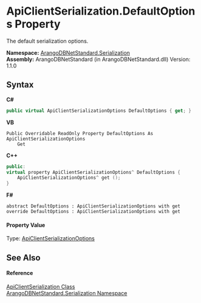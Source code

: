 # ApiClientSerialization.DefaultOptions Property 
 

The default serialization options.

**Namespace:**&nbsp;<a href="b19a5281-5ab6-4a02-6b49-343596444efc">ArangoDBNetStandard.Serialization</a><br />**Assembly:**&nbsp;ArangoDBNetStandard (in ArangoDBNetStandard.dll) Version: 1.1.0

## Syntax

**C#**<br />
``` C#
public virtual ApiClientSerializationOptions DefaultOptions { get; }
```

**VB**<br />
``` VB
Public Overridable ReadOnly Property DefaultOptions As ApiClientSerializationOptions
	Get
```

**C++**<br />
``` C++
public:
virtual property ApiClientSerializationOptions^ DefaultOptions {
	ApiClientSerializationOptions^ get ();
}
```

**F#**<br />
``` F#
abstract DefaultOptions : ApiClientSerializationOptions with get
override DefaultOptions : ApiClientSerializationOptions with get
```


#### Property Value
Type: <a href="4d2cfe44-8a3a-2efb-e814-c882bbee3e85">ApiClientSerializationOptions</a>

## See Also


#### Reference
<a href="6db52d97-8e29-9151-ad62-7bf336bc7cb8">ApiClientSerialization Class</a><br /><a href="b19a5281-5ab6-4a02-6b49-343596444efc">ArangoDBNetStandard.Serialization Namespace</a><br />